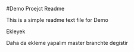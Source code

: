 #Demo Proejct Readme

This is a simple readme text file for Demo

Ekleyek

Daha da ekleme yapalım
master branchte degistir